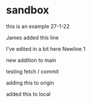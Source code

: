 # sandbox
this is an example 27-1-22

James added this line

I've edited in a bit here
Newline 1

new addition to main


testing fetch / commit

adding this to origin

added this to local
